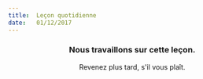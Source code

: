 ```yaml
---
title:  Leçon quotidienne
date:   01/12/2017
---
```


### <center>Nous travaillons sur cette leçon.</center>
<center>Revenez plus tard, s'il vous plaît.</center>